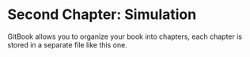 # Second Chapter: Simulation

GitBook allows you to organize your book into chapters, each chapter is stored in a separate file like this one.
